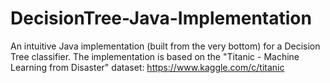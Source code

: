 # DecisionTree-Java-Implementation
An intuitive Java implementation (built from the very bottom) for a Decision Tree classifier. The implementation is based on the "Titanic - Machine Learning from Disaster" dataset: https://www.kaggle.com/c/titanic 
